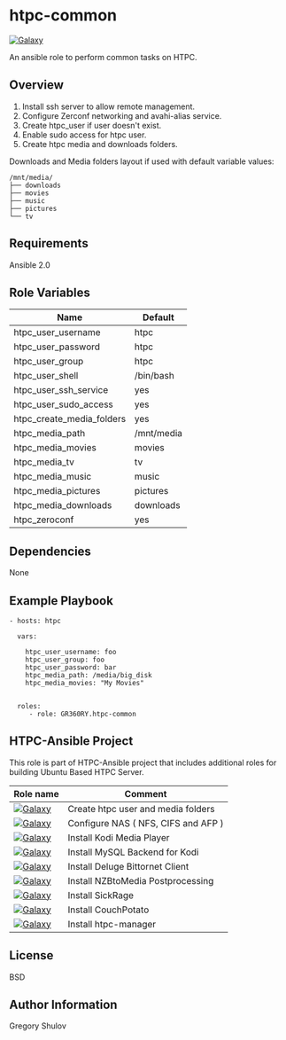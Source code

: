 htpc-common
===========

[![Galaxy](http://img.shields.io/badge/galaxy-GR360RY.htpc--common-green.svg?style=flat-square)](https://galaxy.ansible.com/GR360RY/htpc-common/)

An ansible role to perform common tasks on HTPC. 

Overview
--------

1. Install ssh server to allow remote management.
2. Configure Zerconf networking and avahi-alias service.
3. Create htpc_user if user doesn't exist.
4. Enable sudo access for htpc user.
5. Create htpc media and downloads folders.

Downloads and Media folders layout if used with default variable values:

```
/mnt/media/
├── downloads
├── movies
├── music
├── pictures
└── tv
```

Requirements
------------

Ansible 2.0

Role Variables
--------------

Name                      | Default   
--------------------------|------------
htpc_user_username        | htpc      
htpc_user_password        | htpc      
htpc_user_group           | htpc      
htpc_user_shell           | /bin/bash
htpc_user_ssh_service     | yes       
htpc_user_sudo_access     | yes     
htpc_create_media_folders | yes
htpc_media_path           | /mnt/media
htpc_media_movies         | movies    
htpc_media_tv             | tv        
htpc_media_music          | music     
htpc_media_pictures       | pictures  
htpc_media_downloads      | downloads
htpc_zeroconf             | yes

Dependencies
------------

None

Example Playbook
----------------

    - hosts: htpc

      vars:
        
        htpc_user_username: foo
        htpc_user_group: foo
        htpc_user_password: bar
        htpc_media_path: /media/big_disk
        htpc_media_movies: "My Movies"


      roles:
         - role: GR360RY.htpc-common

HTPC-Ansible Project
--------------------

This role is part of HTPC-Ansible project that includes additional roles for building Ubuntu Based HTPC Server.

 Role name               | Comment
-------------------------|-----------------------------
[![Galaxy](http://img.shields.io/badge/galaxy-GR360RY.htpc--common-blue.svg?style=flat-square)](https://galaxy.ansible.com/GR360RY/htpc-common)   | Create htpc user and media folders
[![Galaxy](http://img.shields.io/badge/galaxy-GR360RY.htpc--nas-blue.svg?style=flat-square)](https://galaxy.ansible.com/GR360RY/htpc-nas)         | Configure NAS ( NFS, CIFS and AFP )
[![Galaxy](http://img.shields.io/badge/galaxy-GR360RY.kodi--client-blue.svg?style=flat-square)](https://galaxy.ansible.com/GR360RY/kodi-client)   | Install Kodi Media Player
[![Galaxy](http://img.shields.io/badge/galaxy-GR360RY.kodi--mysql-blue.svg?style=flat-square)](https://galaxy.ansible.com/GR360RY/kodi-mysql)     | Install MySQL Backend for Kodi
[![Galaxy](http://img.shields.io/badge/galaxy-GR360RY.deluge-blue.svg?style=flat-square)](https://galaxy.ansible.com/GR360RY/deluge)              | Install Deluge Bittornet Client
[![Galaxy](http://img.shields.io/badge/galaxy-GR360RY.nzbtomedia-blue.svg?style=flat-square)](https://galaxy.ansible.com/GR360RY/nzbtomedia)      | Install NZBtoMedia Postprocessing
[![Galaxy](http://img.shields.io/badge/galaxy-GR360RY.sickrage-blue.svg?style=flat-square)](https://galaxy.ansible.com/GR360RY/sickrage)          | Install SickRage
[![Galaxy](http://img.shields.io/badge/galaxy-GR360RY.couchpotato-blue.svg?style=flat-square)](https://galaxy.ansible.com/GR360RY/couchpotato)    | Install CouchPotato
[![Galaxy](http://img.shields.io/badge/galaxy-GR360RY.htpc--manager-blue.svg?style=flat-square)](https://galaxy.ansible.com/GR360RY/htpc-manager) | Install htpc-manager
<!-- 
[![Galaxy](http://img.shields.io/badge/galaxy-GR360RY.sabnzbd-blue.svg?style=flat-square)](https://galaxy.ansible.com/GR360RY/sabnzbd)            | Install Sabnzbd
[![Galaxy](http://img.shields.io/badge/galaxy-GR360RY.tvheadend-blue.svg?style=flat-square)](https://galaxy.ansible.com/GR360RY/tvheadend)        | Install Tvheadend

Additional Info is available at [www.htpc-ansible.org](http://www.htpc-ansible.org)
 -->
License
-------

BSD

Author Information
------------------

Gregory Shulov
